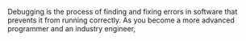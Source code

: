 Debugging is the process of finding and fixing errors in software that prevents it from running correctly. As you become a more advanced programmer and an industry engineer,
